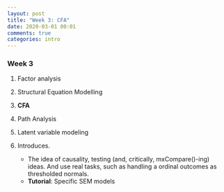 ```yaml
---
layout: post
title: "Week 3: CFA"
date: 2020-03-01 00:01
comments: true
categories: intro
---
```


<a name="top"></a>
### Week 3

1. Factor analysis
2. Structural Equation Modelling
3. **CFA**
4. Path Analysis
5. Latent variable modeling

3. Introduces.
	* The idea of causality, testing (and, critically, mxCompare()-ing) ideas. And use real tasks, such as handling a ordinal outcomes as thresholded normals.
	* **Tutorial**: Specific SEM models
